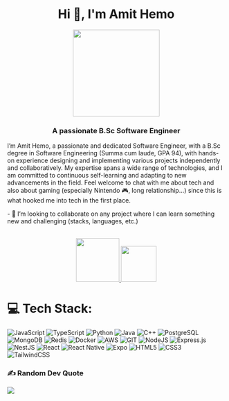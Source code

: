<h1 align="center">Hi 👋, I'm Amit Hemo</h1>
  
<p align="center">
  <img src="https://github.com/Amit-Hemo/Amit-Hemo/assets/99415101/2069a8a0-b486-448a-b913-7124f2a68b22" width="200" />
</p>

<h3 align="center">A passionate B.Sc Software Engineer </h3>
<p> I’m Amit Hemo, a passionate and dedicated Software Engineer, with a B.Sc degree in Software Engineering (Summa cum laude, GPA 94), with hands-on experience designing and implementing various projects independently and collaboratively. My expertise spans a wide range of technologies, and I am committed to continuous self-learning and adapting to new advancements in the field.
Feel welcome to chat with me about tech and also about gaming (especially Nintendo 🎮, long relationship...) since this is what hooked me into tech in the first place.
</p>
- 💞️ I’m looking to collaborate on any project where I can learn something new and challenging (stacks, languages, etc.)
<br></br>

<p align="center"> 
  <a href="https://linkedin.com/in/amit-hemo">  
    <img src="https://img.shields.io/badge/LinkedIn-%230077B5.svg?logo=linkedin&logoColor=white" width="100"/>
  </a>
   <a href="mailto:itsamit442@gmail.com">  
    <img src="https://img.shields.io/badge/-Gmail-c14438?style=flat&logo=Gmail&logoColor=white" width="82"/>
  </a>
</p>

# 💻 Tech Stack:
![JavaScript](https://img.shields.io/badge/javascript-%23323330.svg?style=for-the-badge&logo=javascript&logoColor=%23F7DF1E) ![TypeScript](https://img.shields.io/badge/typescript-%23007ACC.svg?style=for-the-badge&logo=typescript&logoColor=white) ![Python](https://img.shields.io/badge/python-3670A0?style=for-the-badge&logo=python&logoColor=ffdd54) ![Java](https://img.shields.io/badge/java-%23ED8B00.svg?style=for-the-badge&logo=openjdk&logoColor=white) ![C++](https://img.shields.io/badge/c++-%2300599C.svg?style=for-the-badge&logo=c%2B%2B&logoColor=white) ![PostgreSQL](https://img.shields.io/badge/postgres-%23316192.svg?style=for-the-badge&logo=postgresql&logoColor=white) ![MongoDB](https://img.shields.io/badge/MongoDB-%234ea94b.svg?style=for-the-badge&logo=mongodb&logoColor=white) ![Redis](https://img.shields.io/badge/redis-%23DD0031.svg?style=for-the-badge&logo=redis&logoColor=white) ![Docker](https://img.shields.io/badge/docker-%230db7ed.svg?style=for-the-badge&logo=docker&logoColor=white) ![AWS](https://img.shields.io/badge/AWS-%23FF9900.svg?style=for-the-badge&logo=amazon-aws&logoColor=white) ![GIT](https://img.shields.io/badge/Git-fc6d26?style=for-the-badge&logo=git&logoColor=white) ![NodeJS](https://img.shields.io/badge/node.js-6DA55F?style=for-the-badge&logo=node.js&logoColor=white) ![Express.js](https://img.shields.io/badge/express.js-%23404d59.svg?style=for-the-badge&logo=express&logoColor=%2361DAFB) ![NestJS](https://img.shields.io/badge/nestjs-%23E0234E.svg?style=for-the-badge&logo=nestjs&logoColor=white) ![React](https://img.shields.io/badge/react-%2320232a.svg?style=for-the-badge&logo=react&logoColor=%2361DAFB) ![React Native](https://img.shields.io/badge/react_native-%2320232a.svg?style=for-the-badge&logo=react&logoColor=%2361DAFB) ![Expo](https://img.shields.io/badge/expo-1C1E24?style=for-the-badge&logo=expo&logoColor=#D04A37) ![HTML5](https://img.shields.io/badge/html5-%23E34F26.svg?style=for-the-badge&logo=html5&logoColor=white) ![CSS3](https://img.shields.io/badge/css3-%231572B6.svg?style=for-the-badge&logo=css3&logoColor=white) ![TailwindCSS](https://img.shields.io/badge/tailwindcss-%2338B2AC.svg?style=for-the-badge&logo=tailwind-css&logoColor=white) <br/>

### ✍️ Random Dev Quote
![](https://quotes-github-readme.vercel.app/api?type=horizontal&theme=radical)

<!-- Proudly created with GPRM ( https://gprm.itsvg.in ) -->
<!---
Amit-Hemo/Amit-Hemo is a ✨ special ✨ repository because its `README.md` (this file) appears on your GitHub profile.
You can click the Preview link to take a look at your changes.
--->

